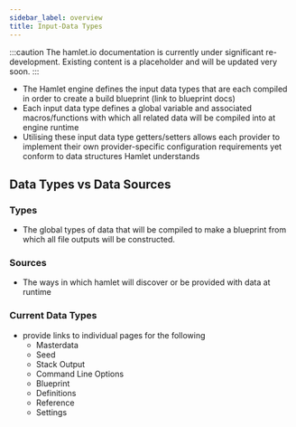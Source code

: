 ```yaml
---
sidebar_label: overview
title: Input-Data Types
---
```


:::caution
The hamlet.io documentation is currently under significant re-development. Existing content is a placeholder and will be updated very soon.
:::

* The Hamlet engine defines the input data types that are each compiled in order to create a build blueprint (link to blueprint docs)
* Each input data type defines a global variable and associated macros/functions with which all related data will be compiled into at engine runtime
* Utilising these input data type getters/setters allows each provider to implement their own provider-specific configuration requirements yet conform to data structures Hamlet understands

## Data Types vs Data Sources

### Types

* The global types of data that will be compiled to make a blueprint from which all file outputs will be constructed.

### Sources

* The ways in which hamlet will discover or be provided with data at runtime


### Current Data Types

* provide links to individual pages for the following
  * Masterdata
  * Seed
  * Stack Output
  * Command Line Options
  * Blueprint
  * Definitions
  * Reference
  * Settings
